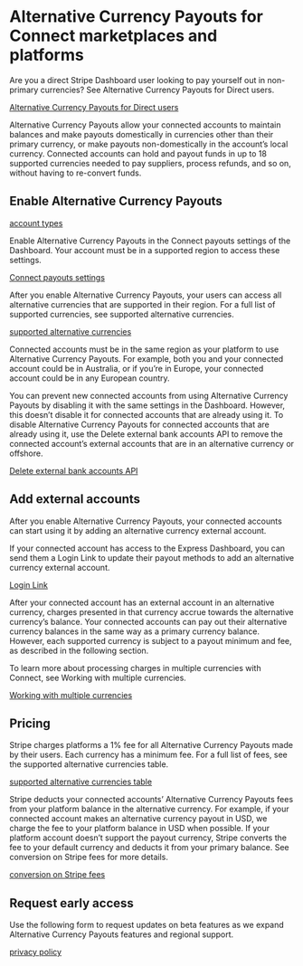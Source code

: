 # Alternative Currency Payouts for Connect marketplaces and platforms

Are you a direct Stripe Dashboard user looking to pay yourself out in non-primary currencies? See Alternative Currency Payouts for Direct users.

[Alternative Currency Payouts for Direct users](/payouts/alternative-currencies)

Alternative Currency Payouts allow your connected accounts to maintain balances and make payouts domestically in currencies other than their primary currency, or make payouts non-domestically in the account’s local currency. Connected accounts can hold and payout funds in up to 18 supported currencies needed to pay suppliers, process refunds, and so on, without having to re-convert funds.

## Enable Alternative Currency Payouts

[account types](https://stripe.com/docs/connect/accounts)

Enable Alternative Currency Payouts in the Connect payouts settings of the Dashboard. Your account must be in a supported region to access these settings.

[Connect payouts settings](https://dashboard.stripe.com/settings/connect/payouts)

After you enable Alternative Currency Payouts, your users can access all alternative currencies that are supported in their region. For a full list of supported currencies, see supported alternative currencies.

[supported alternative currencies](/payouts/alternative-currencies#alternative-currency-payouts-fees)

Connected accounts must be in the same region as your platform to use Alternative Currency Payouts. For example, both you and your connected account could be in Australia, or if you’re in Europe, your connected account could be in any European country.

You can prevent new connected accounts from using Alternative Currency Payouts by disabling it with the same settings in the Dashboard. However, this doesn’t disable it for connected accounts that are already using it. To disable Alternative Currency Payouts for connected accounts that are already using it, use the Delete external bank accounts API to remove the connected account’s external accounts that are in an alternative currency or offshore.

[Delete external bank accounts API](/api/external_account_bank_accounts/delete)

## Add external accounts

After you enable Alternative Currency Payouts, your connected accounts can start using it by adding an alternative currency external account.

If your connected account has access to the Express Dashboard, you can send them a Login Link to update their payout methods to add an alternative currency external account.

[Login Link](/api/account/create_login_link)

After your connected account has an external account in an alternative currency, charges presented in that currency accrue towards the alternative currency’s balance. Your connected accounts can pay out their alternative currency balances in the same way as a primary currency balance. However, each supported currency is subject to a payout minimum and fee, as described in the following section.

To learn more about processing charges in multiple currencies with Connect, see Working with multiple currencies.

[Working with multiple currencies](/connect/currencies)

## Pricing

Stripe charges platforms a 1% fee for all Alternative Currency Payouts made by their users. Each currency has a minimum fee. For a full list of fees, see the supported alternative currencies table.

[supported alternative currencies table](/payouts/alternative-currencies#alternative-currency-payouts-fees)

Stripe deducts your connected accounts’ Alternative Currency Payouts fees from your platform balance in the alternative currency. For example, if your connected account makes an alternative currency payout in USD, we charge the fee to your platform balance in USD when possible. If your platform account doesn’t support the payout currency, Stripe converts the fee to your default currency and deducts it from your primary balance. See conversion on Stripe fees for more details.

[conversion on Stripe fees](/currencies/conversions#conversion-stripe-fees)

## Request early access

Use the following form to request updates on beta features as we expand Alternative Currency Payouts features and regional support.

[privacy policy](https://stripe.com/privacy)
